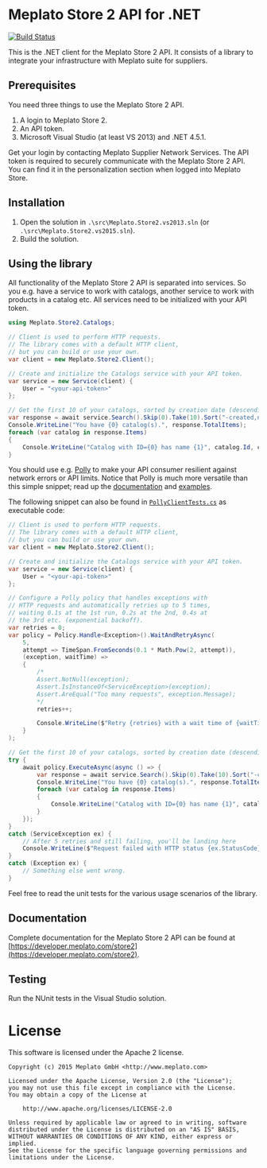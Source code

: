 # Meplato Store 2 API for .NET

[![Build Status](https://travis-ci.org/meplato/store2-dotnet-client.svg?branch=master)](https://travis-ci.org/meplato/store2-dotnet-client)

This is the .NET client for the Meplato Store 2 API. It consists of a library
to integrate your infrastructure with Meplato suite for suppliers.

## Prerequisites

You need three things to use the Meplato Store 2 API.

1. A login to Meplato Store 2.
2. An API token.
3. Microsoft Visual Studio (at least VS 2013) and .NET 4.5.1.

Get your login by contacting Meplato Supplier Network Services. The API token
is required to securely communicate with the Meplato Store 2 API. You can
find it in the personalization section when logged into Meplato Store.

## Installation

1. Open the solution in `.\src\Meplato.Store2.vs2013.sln` (or `.\src\Meplato.Store2.vs2015.sln`).
2. Build the solution.

## Using the library

All functionality of the Meplato Store 2 API is separated into services.
So you e.g. have a service to work with catalogs, another
service to work with products in a catalog etc. All services need to be
initialized with your API token.

```csharp
using Meplato.Store2.Catalogs;

// Client is used to perform HTTP requests.
// The library comes with a default HTTP client,
// but you can build or use your own.
var client = new Meplato.Store2.Client();

// Create and initialize the Catalogs service with your API token.
var service = new Service(client) {
    User = "<your-api-token>"
};

// Get the first 10 of your catalogs, sorted by creation date (descending), then by name.
var response = await service.Search().Skip(0).Take(10).Sort("-created,name").Do();
Console.WriteLine("You have {0} catalog(s).", response.TotalItems);
foreach (var catalog in response.Items)
{
    Console.WriteLine("Catalog with ID={0} has name {1}", catalog.Id, catalog.Name);
}
```

You should use e.g. [Polly](https://github.com/App-vNext/Polly)
to make your API consumer resilient against network errors or
API limits. Notice that Polly is much more versatile than this
simple snippet; read up the
[documentation](http://www.thepollyproject.org/)
and [examples](https://github.com/App-vNext/Polly-Samples).

The following snippet can also be found in
[`PollyClientTests.cs`](https://github.com/meplato/store2-dotnet-client/blob/master/src/Meplato.Store2.Tests/PollyClientTests.cs) as executable code:

```csharp
// Client is used to perform HTTP requests.
// The library comes with a default HTTP client,
// but you can build or use your own.
var client = new Meplato.Store2.Client();

// Create and initialize the Catalogs service with your API token.
var service = new Service(client) {
    User = "<your-api-token>"
};

// Configure a Polly policy that handles exceptions with
// HTTP requests and automatically retries up to 5 times,
// waiting 0.1s at the 1st run, 0.2s at the 2nd, 0.4s at
// the 3rd etc. (exponential backoff).
var retries = 0;
var policy = Policy.Handle<Exception>().WaitAndRetryAsync(
    5,
    attempt => TimeSpan.FromSeconds(0.1 * Math.Pow(2, attempt)),
    (exception, waitTime) =>
    {
        /*
        Assert.NotNull(exception);
        Assert.IsInstanceOf<ServiceException>(exception);
        Assert.AreEqual("Too many requests", exception.Message);
        */
        retries++;

        Console.WriteLine($"Retry {retries} with a wait time of {waitTime}");
    }
);

// Get the first 10 of your catalogs, sorted by creation date (descending), then by name.
try {
    await policy.ExecuteAsync(async () => {
        var response = await service.Search().Skip(0).Take(10).Sort("-created,name").Do();
        Console.WriteLine("You have {0} catalog(s).", response.TotalItems);
        foreach (var catalog in response.Items)
        {
            Console.WriteLine("Catalog with ID={0} has name {1}", catalog.Id, catalog.Name);
        }
    });
}
catch (ServiceException ex) {
    // After 5 retries and still failing, you'll be landing here
    Console.WriteLine($"Request failed with HTTP status {ex.StatusCode}");
}
catch (Exception ex) {
    // Something else went wrong.
}
```

Feel free to read the unit tests for the various usage scenarios of the
library.

## Documentation

Complete documentation for the Meplato Store 2 API can be found at
[https://developer.meplato.com/store2](https://developer.meplato.com/store2).

## Testing

Run the NUnit tests in the Visual Studio solution.

# License

This software is licensed under the Apache 2 license.

    Copyright (c) 2015 Meplato GmbH <http://www.meplato.com>

    Licensed under the Apache License, Version 2.0 (the "License");
    you may not use this file except in compliance with the License.
    You may obtain a copy of the License at

        http://www.apache.org/licenses/LICENSE-2.0

    Unless required by applicable law or agreed to in writing, software
    distributed under the License is distributed on an "AS IS" BASIS,
    WITHOUT WARRANTIES OR CONDITIONS OF ANY KIND, either express or implied.
    See the License for the specific language governing permissions and
    limitations under the License.
